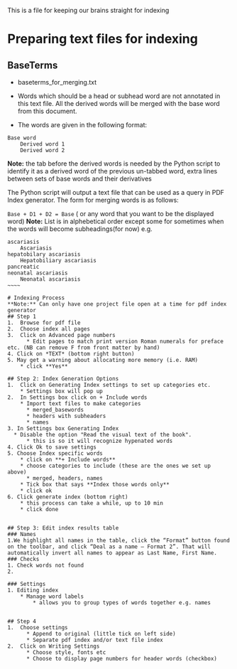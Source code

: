 This is a file for keeping our brains straight for indexing
# Preparing text files for indexing
## BaseTerms
* baseterms_for_merging.txt
* Words which should be a head or subhead word are not annotated in this text file.  All the derived words will be merged with the base word from this document. 

* The words are given in the following format:
  
~~~~
Base word
	Derived word 1
	Derived word 2
~~~~

**Note:** the tab before the derived words is needed by the Python script to identify it as a derived word of the previous un-tabbed word, extra lines between sets of base words and their derivatives

The  Python script will output a text file that can be used as a query in PDF Index generator. The form for merging words is as follows:

`Base + D1 + D2 = Base` ( or any word that you want to be the displayed word)
**Note:**
List is in alphebetical order except some for sometimes when the words will become subheadings(for now)
e.g. 
~~~~~
ascariasis 	
	Ascariasis	
hepatobilary ascariasis 	
	Hepatobiliary ascariasis	
pancreatic 	
neonatal ascariasis 
	Neonatal ascariasis
~~~~

# Indexing Process
**Note:** Can only have one project file open at a time for pdf index generator
## Step 1
1.	Browse for pdf file
2.	Choose index all pages 
3.	Click on Advanced page numbers
      * Edit pages to match print version Roman numerals for preface etc. (NB can remove F from front matter by hand)
4. Click on *TEXT* (bottom right button)
5. May get a warning about allocating more memory (i.e. RAM) 
    * click **Yes**

## Step 2: Index Generation Options
1.	Click on Generating Index settings to set up categories etc.
    * Settings box will pop up
2.	In Settings box click on + Include words
    * Import text files to make categories
      * merged_basewords
      * headers with subheaders
      * names
3. In Settings box Generating Index
  * Disable the option "Read the visual text of the book".
      * this is so it will recognize hypenated words
4. Click Ok to save settings
5. Choose Index specific words
    * click on **+ Include words**
    * choose categories to include (these are the ones we set up above)
      * merged, headers, names
    * Tick box that says **Index those words only**
    * click ok
6. Click generate index (bottom right)
    * this process can take a while, up to 10 min
    * click done
  

## Step 3: Edit index results table
### Names
1.We highlight all names in the table, click the “Format” button found on the toolbar, and click “Deal as a name – Format 2”. That will automatically invert all names to appear as Last Name, First Name.
### Checks
1. Check words not found
2. 

### Settings
1. Editing index
	* Manage word labels
		* allows you to group types of words together e.g. names
		

## Step 4
1.	Choose settings
	  * Append to original (little tick on left side)
	  * Separate pdf index and/or text file index
2.	Click on Writing Settings
	  * Choose style, fonts etc
	  * Choose to display page numbers for header words (checkbox)

 


